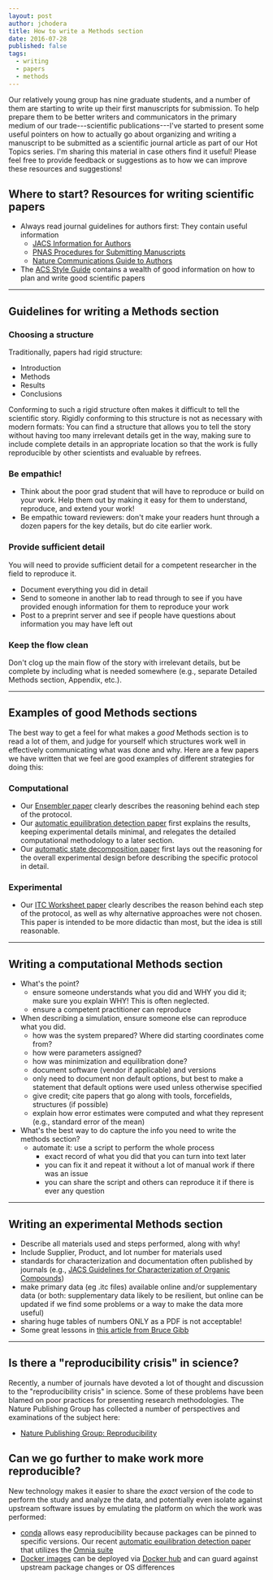 ```yaml
---
layout: post
author: jchodera
title: How to write a Methods section
date: 2016-07-28
published: false
tags:
  - writing
  - papers
  - methods
---
```


Our relatively young group has nine graduate students, and a number of them are starting to write up their first manuscripts for submission.
To help prepare them to be better writers and communicators in the primary medium of our trade---scientific publications---I've started to present some useful pointers on how to actually go about organizing and writing a manuscript to be submitted as a scientific journal article as part of our Hot Topics series.
I'm sharing this material in case others find it useful!
Please feel free to provide feedback or suggestions as to how we can improve these resources and suggestions!

## Where to start? Resources for writing scientific papers

- Always read journal guidelines for authors first: They contain useful information
  - [JACS Information for Authors](http://pubs.acs.org/page/jacsat/submission/authors.html)
  - [PNAS Procedures for Submitting Manuscripts](http://www.pnas.org/site/authors/procedures.xhtml)
  - [Nature Communications Guide to Authors](http://www.nature.com/ncomms/authors/index.html)
- The [ACS Style Guide](http://pubs.acs.org/isbn/9780841239999) contains a wealth of good information on how to plan and write good scientific papers

----

## Guidelines for writing a Methods section

### Choosing a structure

Traditionally, papers had rigid structure:
* Introduction
* Methods
* Results
* Conclusions

Conforming to such a rigid structure often makes it difficult to tell the scientific story.
Rigidly conforming to this structure is not as necessary with modern formats:
You can find a structure that allows you to tell the story without having too many irrelevant details get in the way, making sure to include complete details in an appropriate location so that the work is fully reproducible by other scientists and evaluable by refrees.

### Be empathic!

* Think about the poor grad student that will have to reproduce or build on your work.
Help them out by making it easy for them to understand, reproduce, and extend your work!
* Be empathic toward reviewers: don't make your readers hunt through a dozen papers for the key details, but do cite earlier work.

### Provide sufficient detail

You will need to provide sufficient detail for a competent researcher in the field to reproduce it.

* Document everything you did in detail
* Send to someone in another lab to read through to see if you have provided enough information for them to reproduce your work
* Post to a preprint server and see if people have questions about information you may have left out

### Keep the flow clean

Don't clog up the main flow of the story with irrelevant details, but be complete by including what is needed somewhere (e.g., separate Detailed Methods section, Appendix, etc.).

----

## Examples of good Methods sections

The best way to get a feel for what makes a *good* Methods section is to read a lot of them, and judge for yourself which structures work well in effectively communicating what was done and why.
Here are a few papers we have written that we feel are good examples of different strategies for doing this:

### Computational
* Our [Ensembler paper](http://www.choderalab.org/s/Ensembler-enabling-high-throughput-molecular-simulations-at-the-superfamily-scale.pdf) clearly describes the reasoning behind each step of the protocol.
* Our [automatic equilibration detection paper](http://www.choderalab.org/s/A-simple-method-for-automated-equilibration-detection-in-molecular-simulations.pdf) first explains the results, keeping experimental details minimal, and relegates the detailed computational methodology to a later section.
* Our [automatic state decomposition paper](https://choderalab.squarespace.com/s/automatic-discovery-of-metastable-states-for-the-construction-of-markov-models-of-macromolecular-con.pdf) first lays out the reasoning for the overall experimental design before describing the specific protocol in detail.

### Experimental
* Our [ITC Worksheet paper](http://www.choderalab.org/s/itc-worksheet.pdf) clearly describes the reason behind each step of the protocol, as well as why alternative approaches were not chosen. This paper is intended to be more didactic than most, but the idea is still reasonable.

----

## Writing a computational Methods section

* What's the point?
  - ensure someone understands what you did and WHY you did it; make sure you explain WHY! This is often neglected.
  - ensure a competent practitioner can reproduce
* When describing a simulation, ensure someone else can reproduce what you did.
  - how was the system prepared? Where did starting coordinates come from?
  - how were parameters assigned?
  - how was minimization and equilibration done?
  - document software (vendor if applicable) and versions
  - only need to document non default options, but best to make a statement that default options were used unless otherwise specified
  - give credit; cite papers that go along with tools, forcefields, structures (if possible)
  - explain how error estimates were computed and what they represent (e.g., standard error of the mean)
* What's the best way to do capture the info you need to write the methods section?
  - automate it: use a script to perform the whole process
    - exact record of what you did that you can turn into text later
    - you can fix it and repeat it without a lot of manual work if there was an issue
    - you can share the script and others can reproduce it if there is ever any question

----

## Writing an experimental Methods section

* Describe all materials used and steps performed, along with why!
* Include Supplier, Product, and lot number for materials used
* standards for characterization and documentation often published by journals (e.g., [JACS Guidelines for Characterization of Organic Compounds](http://pubs.acs.org/page/jacsat/submission/org_character.html))
* make primary data (eg .itc files) available online and/or supplementary data (or both: supplementary data likely to be resilient, but online can be updated if we find some problems or a way to make the data more useful)
* sharing huge tables of numbers ONLY as a PDF is not acceptable!
* Some great lessons in [this article from Bruce Gibb](http://www.nature.com/nchem/journal/v6/n8/full/nchem.2017.html)

----

## Is there a "reproducibility crisis" in science?

Recently, a number of journals have devoted a lot of thought and discussion to the "reproducibility crisis" in science.
Some of these problems have been blamed on poor practices for presenting research methodologies.
The Nature Publishing Group has collected a number of perspectives and examinations of the subject here:

* [Nature Publishing Group: Reproducibility](http://www.nature.com/news/reproducibility-1.17552)

## Can we go further to make work more reproducible?

New technology makes it easier to share the *exact* version of the code to perform the study and analyze the data, and potentially even isolate against upstream software issues by emulating the platform on which the work was performed:

* [conda](http://conda.pydata.org/) allows easy reproducibility because packages can be pinned to specific versions. Our recent [automatic equilibration detection paper](https://github.com/choderalab/automatic-equilibration-detection/blob/master/examples/liquid-argon/reproduce.sh) that utilizes the [Omnia suite](http://omnia.md)
* [Docker images](https://www.docker.com/) can be deployed via [Docker hub](https://hub.docker.com/r/jchodera/docker-fah-client/) and can guard against upstream package changes or OS differences
